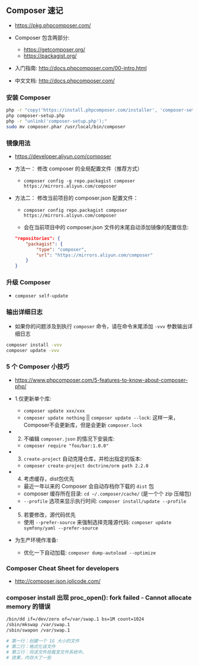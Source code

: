 ## Composer 速记
* https://pkg.phpcomposer.com/

* Composer 包含两部分: 
    * https://getcomposer.org/ 
    * https://packagist.org/


* 入门指南: http://docs.phpcomposer.com/00-intro.html

* 中文文档: http://docs.phpcomposer.com/


### 安装 Composer
```sh
php -r "copy('https://install.phpcomposer.com/installer', 'composer-setup.php');"
php composer-setup.php
php -r "unlink('composer-setup.php');"
sudo mv composer.phar /usr/local/bin/composer
```


### 镜像用法
* https://developer.aliyun.com/composer

* 方法一： 修改 composer 的全局配置文件（推荐方式）
    * `composer config -g repo.packagist composer https://mirrors.aliyun.com/composer`

* 方法二： 修改当前项目的 composer.json 配置文件：
    * `composer config repo.packagist composer https://mirrors.aliyun.com/composer`

    * 会在当前项目中的 composer.json 文件的末尾自动添加镜像的配置信息:
    ```json
    "repositories": {
        "packagist": {
            "type": "composer",
            "url": "https://mirrors.aliyun.com/composer"
        }
    }
    ```


### 升级 Composer
* `composer self-update`


### 输出详细日志
* 如果你的问题涉及到执行 `composer` 命令，请在命令末尾添加 `-vvv` 参数输出详细日志
```sh
composer install -vvv
composer update -vvv
```


### 5 个 Composer 小技巧
* https://www.phpcomposer.com/5-features-to-know-about-composer-php/

* 1.仅更新单个库: 
    * `composer update xxx/xxx`
    * `composer update nothing` || `composer update --lock`: 这样一来，Composer不会更新库，但是会更新 `composer.lock`

* 2. 不编辑 `composer.json` 的情况下安装库:
    * `composer require "foo/bar:1.0.0"`

* 3. `create-project` 自动克隆仓库，并检出指定的版本:
    * `composer create-project doctrine/orm path 2.2.0`

* 4. 考虑缓存，dist包优先
    * 最近一年以来的 Composer 会自动存档你下载的 `dist` 包
    * composer 缓存所在目录: `cd ~/.composer/cache/` (是一个个 zip 压缩包)
    * `--profile` 选项来显示执行时间: `composer install/update --profile`

* 5. 若要修改，源代码优先
    * 使用 `--prefer-source` 来强制选择克隆源代码: `composer update symfony/yaml --prefer-source`

* 为生产环境作准备:
    * 优化一下自动加载: `composer dump-autoload --optimize`


### Composer Cheat Sheet for developers
* http://composer.json.jolicode.com/


### composer install 出现 proc_open(): fork failed - Cannot allocate memory 的错误
```sh
/bin/dd if=/dev/zero of=/var/swap.1 bs=1M count=1024
/sbin/mkswap /var/swap.1
/sbin/swapon /var/swap.1

# 第一行：创建一个 1G 大小的文件
# 第二行：格式化该文件
# 第三行：将该文件挂载至文件系统中。
# 效果，内存大了一些
```
